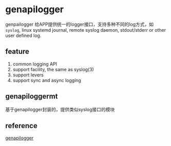 # genapilogger
genpailogger 给APP提供统一的logger接口，支持多种不同的log方式，如`syslog`, linux systemd journal, remote syslog daemon, stdout/stderr or other user defined log.

## feature
1. common logging API
2. support facility, the same as syslog(3)
3. support levers
4. support sync and async logging

## genapiloggermt
基于genapilogger封装的，提供类似syslog接口的模块

## reference
[genapilogger](https://gitlabe1.ext.net.nokia.com/genapi/genapilogger/)
